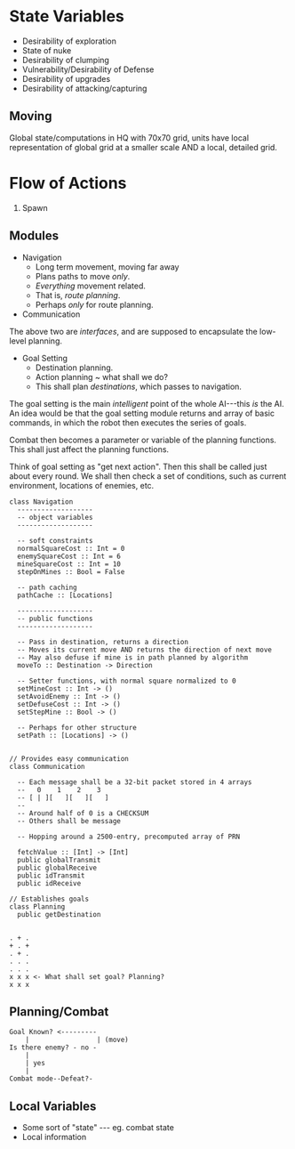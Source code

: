State Variables
===============
- Desirability of exploration
- State of nuke
- Desirability of clumping
- Vulnerability/Desirability of Defense
- Desirability of upgrades
- Desirability of attacking/capturing

Moving
------

Global state/computations in HQ with 70x70 grid, units have local
representation of global grid at a smaller scale AND a local, detailed grid.

Flow of Actions
===============

1. Spawn

Modules
--------------

- Navigation
  - Long term movement, moving far away
  - Plans paths to move _only_.
  - _Everything_ movement related.
  - That is, _route planning_.
  - Perhaps _only_ for route planning.
- Communication

The above two are _interfaces_, and are supposed to encapsulate the low-level
planning.

- Goal Setting
  - Destination planning.
  - Action planning ~ what shall we do?
  - This shall plan _destinations_, which passes to navigation.

The goal setting is the main _intelligent_ point of the whole AI---this _is_
the AI. An idea would be that the goal setting module returns and array of
basic commands, in which the robot then executes the series of goals.

Combat then becomes a parameter or variable of the planning functions. This
shall just affect the planning functions.

Think of goal setting as "get next action". Then this shall be called just
about every round. We shall then check a set of conditions, such as current
environment, locations of enemies, etc.

    class Navigation
      -------------------
      -- object variables
      -------------------

      -- soft constraints
      normalSquareCost :: Int = 0
      enemySquareCost :: Int = 6
      mineSquareCost :: Int = 10
      stepOnMines :: Bool = False

      -- path caching
      pathCache :: [Locations]

      -------------------
      -- public functions
      -------------------

      -- Pass in destination, returns a direction
      -- Moves its current move AND returns the direction of next move
      -- May also defuse if mine is in path planned by algorithm
      moveTo :: Destination -> Direction

      -- Setter functions, with normal square normalized to 0
      setMineCost :: Int -> ()
      setAvoidEnemy :: Int -> ()
      setDefuseCost :: Int -> ()
      setStepMine :: Bool -> ()

      -- Perhaps for other structure
      setPath :: [Locations] -> ()


    // Provides easy communication
    class Communication

      -- Each message shall be a 32-bit packet stored in 4 arrays
      --   0    1    2    3
      -- [ | ][   ][   ][   ]
      --
      -- Around half of 0 is a CHECKSUM
      -- Others shall be message

      -- Hopping around a 2500-entry, precomputed array of PRN

      fetchValue :: [Int] -> [Int]
      public globalTransmit
      public globalReceive
      public idTransmit
      public idReceive

    // Establishes goals
    class Planning
      public getDestination


    . + .
    + . +
    . + .
    . . .
    . . .
    x x x <- What shall set goal? Planning?
    x x x

Planning/Combat
---------------

    Goal Known? <---------
        |                 | (move)
    Is there enemy? - no -
        |
        | yes
        |
    Combat mode--Defeat?-

Local Variables
---------------

- Some sort of "state" --- eg. combat state
- Local information



